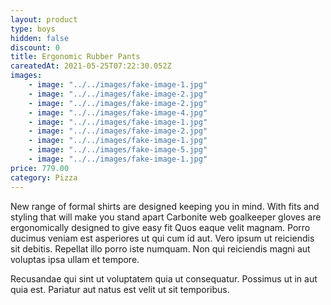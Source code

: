 ```yaml
---
layout: product
type: boys
hidden: false
discount: 0
title: Ergonomic Rubber Pants
careatedAt: 2021-05-25T07:22:30.052Z
images:
    - image: "../../images/fake-image-1.jpg"
    - image: "../../images/fake-image-2.jpg"
    - image: "../../images/fake-image-2.jpg"
    - image: "../../images/fake-image-4.jpg"
    - image: "../../images/fake-image-1.jpg"
    - image: "../../images/fake-image-2.jpg"
    - image: "../../images/fake-image-1.jpg"
    - image: "../../images/fake-image-5.jpg"
    - image: "../../images/fake-image-1.jpg"
price: 779.00
category: Pizza
---
```

New range of formal shirts are designed keeping you in mind. With fits and styling that will make you stand apart
Carbonite web goalkeeper gloves are ergonomically designed to give easy fit
Quos eaque velit magnam. Porro ducimus veniam est asperiores ut qui cum id aut. Vero ipsum ut reiciendis sit debitis. Repellat illo porro iste numquam. Non qui reiciendis magni aut voluptas ipsa ullam et tempore.
 Recusandae qui sint ut voluptatem quia ut consequatur. Possimus ut in aut quia est. Pariatur aut natus est velit ut sit temporibus.
